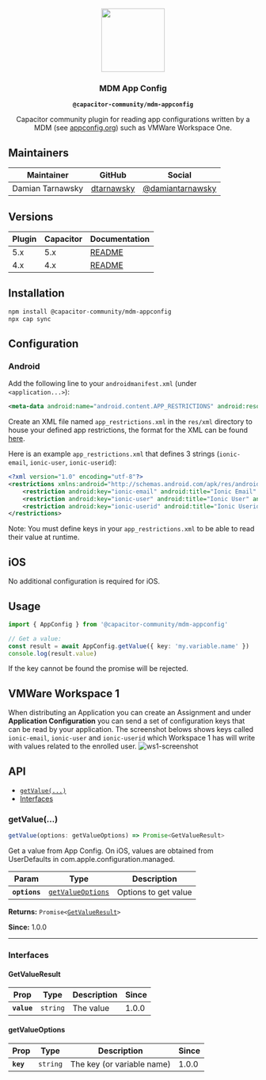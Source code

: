 <p align="center"><br><img src="https://user-images.githubusercontent.com/236501/85893648-1c92e880-b7a8-11ea-926d-95355b8175c7.png" width="128" height="128" /></p>
<h3 align="center">MDM App Config</h3>
<p align="center"><strong><code>@capacitor-community/mdm-appconfig</code></strong></p>
<p align="center">
  Capacitor community plugin for reading app configurations written by a MDM (see <a href="https://www.appconfig.org/">appconfig.org</a>) such as VMWare Workspace One.
</p>

## Maintainers

| Maintainer       | GitHub                                      | Social                                                  |
| ---------------- | ------------------------------------------- | ------------------------------------------------------- |
| Damian Tarnawsky | [dtarnawsky](https://github.com/dtarnawsky) | [@damiantarnawsky](https://twitter.com/damiantarnawsky) |

## Versions

| Plugin | Capacitor | Documentation                                                                      |
| ------ | --------- | ---------------------------------------------------------------------------------- |
| 5.x    | 5.x       | [README](https://github.com/capacitor-community/mdm-appconfig/blob/main/README.md) |
| 4.x    | 4.x       | [README](https://github.com/capacitor-community/mdm-appconfig/blob/main/README.md) |

## Installation

```bash
npm install @capacitor-community/mdm-appconfig
npx cap sync
```

## Configuration

### Android

Add the following line to your `androidmanifest.xml` (under `<application...>`):

```xml
<meta-data android:name="android.content.APP_RESTRICTIONS" android:resource="@xml/app_restrictions" />
```

Create an XML file named `app_restrictions.xml` in the `res/xml` directory to house your defined app restrictions, the format for the XML can be found [here](http://developer.android.com/reference/android/content/RestrictionsManager.html).

Here is an example `app_restrictions.xml` that defines 3 strings (`ionic-email`, `ionic-user`, `ionic-userid`):

```xml
<?xml version="1.0" encoding="utf-8"?>
<restrictions xmlns:android="http://schemas.android.com/apk/res/android">
	<restriction android:key="ionic-email" android:title="Ionic Email" android:restrictionType="string" android:defaultValue="" />
	<restriction android:key="ionic-user" android:title="Ionic User" android:restrictionType="string" android:defaultValue="" />
	<restriction android:key="ionic-userid" android:title="Ionic Userid" android:restrictionType="string" android:defaultValue="" />
</restrictions>
```

Note: You must define keys in your `app_restrictions.xml` to be able to read their value at runtime.

## iOS

No additional configuration is required for iOS.

## Usage

```typescript
import { AppConfig } from '@capacitor-community/mdm-appconfig'

// Get a value:
const result = await AppConfig.getValue({ key: 'my.variable.name' })
console.log(result.value)
```

If the key cannot be found the promise will be rejected.

## VMWare Workspace 1

When distributing an Application you can create an Assignment and under **Application Configuration** you can send a set of configuration keys that can be read by your application. The screenshot belows shows keys called `ionic-email`, `ionic-user` and `ionic-userid` which Workspace 1 has will write with values related to the enrolled user.
![ws1-screenshot](https://user-images.githubusercontent.com/84595830/214071169-3d7f39e9-aa8c-4b8c-8e43-3a072786543c.png)

## API

<docgen-index>

- [`getValue(...)`](#getvalue)
- [Interfaces](#interfaces)

</docgen-index>

<docgen-api>
<!--Update the source file JSDoc comments and rerun docgen to update the docs below-->

### getValue(...)

```typescript
getValue(options: getValueOptions) => Promise<GetValueResult>
```

Get a value from App Config. On iOS, values are obtained from UserDefaults in com.apple.configuration.managed.

| Param         | Type                                                        | Description          |
| ------------- | ----------------------------------------------------------- | -------------------- |
| **`options`** | <code><a href="#getvalueoptions">getValueOptions</a></code> | Options to get value |

**Returns:** <code>Promise&lt;<a href="#getvalueresult">GetValueResult</a>&gt;</code>

**Since:** 1.0.0

---

### Interfaces

#### GetValueResult

| Prop        | Type                | Description | Since |
| ----------- | ------------------- | ----------- | ----- |
| **`value`** | <code>string</code> | The value   | 1.0.0 |

#### getValueOptions

| Prop      | Type                | Description                | Since |
| --------- | ------------------- | -------------------------- | ----- |
| **`key`** | <code>string</code> | The key (or variable name) | 1.0.0 |

</docgen-api>
